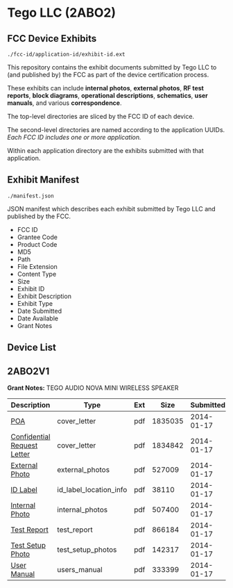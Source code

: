 # Tego LLC (2ABO2)
## FCC Device Exhibits

```
./fcc-id/application-id/exhibit-id.ext
```

This repository contains the exhibit documents submitted by Tego LLC to (and published by) the FCC as part of the device certification process.

These exhibits can include **internal photos**, **external photos**, **RF test reports**, **block diagrams**, **operational descriptions**, **schematics**, **user manuals**, and various **correspondence**.

The top-level directories are sliced by the FCC ID of each device.

The second-level directories are named according to the application UUIDs. *Each FCC ID includes one or more application.*

Within each application directory are the exhibits submitted with that application. 

## Exhibit Manifest

```
./manifest.json
```

JSON manifest which describes each exhibit submitted by Tego LLC and published by the FCC.

- FCC ID
- Grantee Code
- Product Code
- MD5
- Path
- File Extension
- Content Type
- Size
- Exhibit ID
- Exhibit Description
- Exhibit Type
- Date Submitted
- Date Available
- Grant Notes

## Device List
## 2ABO2V1
**Grant Notes:** TEGO AUDIO NOVA MINI WIRELESS SPEAKER

| Description | Type | Ext | Size | Submitted | Available |
| ----------- | ---- | --- | ---- | --------- | --------- |
| [POA](2ABO2V1/b7f456db4b4c758070357057f4f7a9dc/2168804.pdf) | cover_letter | pdf | 1835035 | 2014-01-17 | 2014-01-17 |
| [Confidential Request Letter](2ABO2V1/b7f456db4b4c758070357057f4f7a9dc/2168809.pdf) | cover_letter | pdf | 1834842 | 2014-01-17 | 2014-01-17 |
| [External Photo](2ABO2V1/b7f456db4b4c758070357057f4f7a9dc/2168805.pdf) | external_photos | pdf | 527009 | 2014-01-17 | 2014-01-17 |
| [ID Label](2ABO2V1/b7f456db4b4c758070357057f4f7a9dc/2168808.pdf) | id_label_location_info | pdf | 38110 | 2014-01-17 | 2014-01-17 |
| [Internal Photo](2ABO2V1/b7f456db4b4c758070357057f4f7a9dc/2168807.pdf) | internal_photos | pdf | 507400 | 2014-01-17 | 2014-01-17 |
| [Test Report](2ABO2V1/b7f456db4b4c758070357057f4f7a9dc/2168806.pdf) | test_report | pdf | 866184 | 2014-01-17 | 2014-01-17 |
| [Test Setup Photo](2ABO2V1/b7f456db4b4c758070357057f4f7a9dc/2168810.pdf) | test_setup_photos | pdf | 142317 | 2014-01-17 | 2014-01-17 |
| [User Manual](2ABO2V1/b7f456db4b4c758070357057f4f7a9dc/2168811.pdf) | users_manual | pdf | 333399 | 2014-01-17 | 2014-01-17 |
